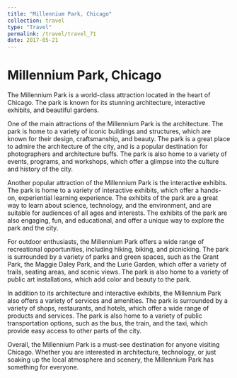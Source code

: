 ```yaml
---
title: "Millennium Park, Chicago"
collection: travel
type: "Travel"
permalink: /travel/travel_71
date: 2017-05-21
---
```


# Millennium Park, Chicago
The Millennium Park is a world-class attraction located in the heart of Chicago. The park is known for its stunning architecture, interactive exhibits, and beautiful gardens.

One of the main attractions of the Millennium Park is the architecture. The park is home to a variety of iconic buildings and structures, which are known for their design, craftsmanship, and beauty. The park is a great place to admire the architecture of the city, and is a popular destination for photographers and architecture buffs. The park is also home to a variety of events, programs, and workshops, which offer a glimpse into the culture and history of the city.

Another popular attraction of the Millennium Park is the interactive exhibits. The park is home to a variety of interactive exhibits, which offer a hands-on, experiential learning experience. The exhibits of the park are a great way to learn about science, technology, and the environment, and are suitable for audiences of all ages and interests. The exhibits of the park are also engaging, fun, and educational, and offer a unique way to explore the park and the city.

For outdoor enthusiasts, the Millennium Park offers a wide range of recreational opportunities, including hiking, biking, and picnicking. The park is surrounded by a variety of parks and green spaces, such as the Grant Park, the Maggie Daley Park, and the Lurie Garden, which offer a variety of trails, seating areas, and scenic views. The park is also home to a variety of public art installations, which add color and beauty to the park.

In addition to its architecture and interactive exhibits, the Millennium Park also offers a variety of services and amenities. The park is surrounded by a variety of shops, restaurants, and hotels, which offer a wide range of products and services. The park is also home to a variety of public transportation options, such as the bus, the train, and the taxi, which provide easy access to other parts of the city.

Overall, the Millennium Park is a must-see destination for anyone visiting Chicago. Whether you are interested in architecture, technology, or just soaking up the local atmosphere and scenery, the Millennium Park has something for everyone.
